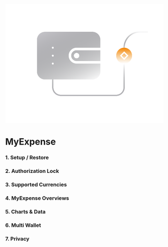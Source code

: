 ![](../images/02-main-l.png)

# MyExpense

### 1. Setup / Restore 

### 2. Authorization Lock

### 3. Supported Currencies

### 4. MyExpense Overviews

### 5. Charts & Data

### 6. Multi Wallet

### 7. Privacy
